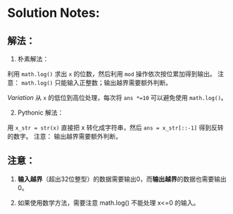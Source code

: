 # Solution Notes:

## 解法：

1. 朴素解法：

利用 `math.log()` 求出 `x` 的位数，然后利用 `mod` 操作依次按位累加得到输出。
注意： `math.log()` 只能输入正整数；输出越界需要额外判断。

*Variation*  从 `x` 的低位到高位处理，每次将 `ans *=10` 可以避免使用 `math.log()`。

2. Pythonic 解法：

用 `x_str = str(x)` 直接把 x 转化成字符串，然后 `ans = x_str[::-1]` 得到反转的数字。
注意： 输出越界需要额外判断。


## 注意：

1. **输入越界**（超出32位整型）的数据需要输出0，而**输出越界**的数据也需要输出0。

2. 如果使用数学方法，需要注意 math.log() 不能处理 x<=0 的输入。

